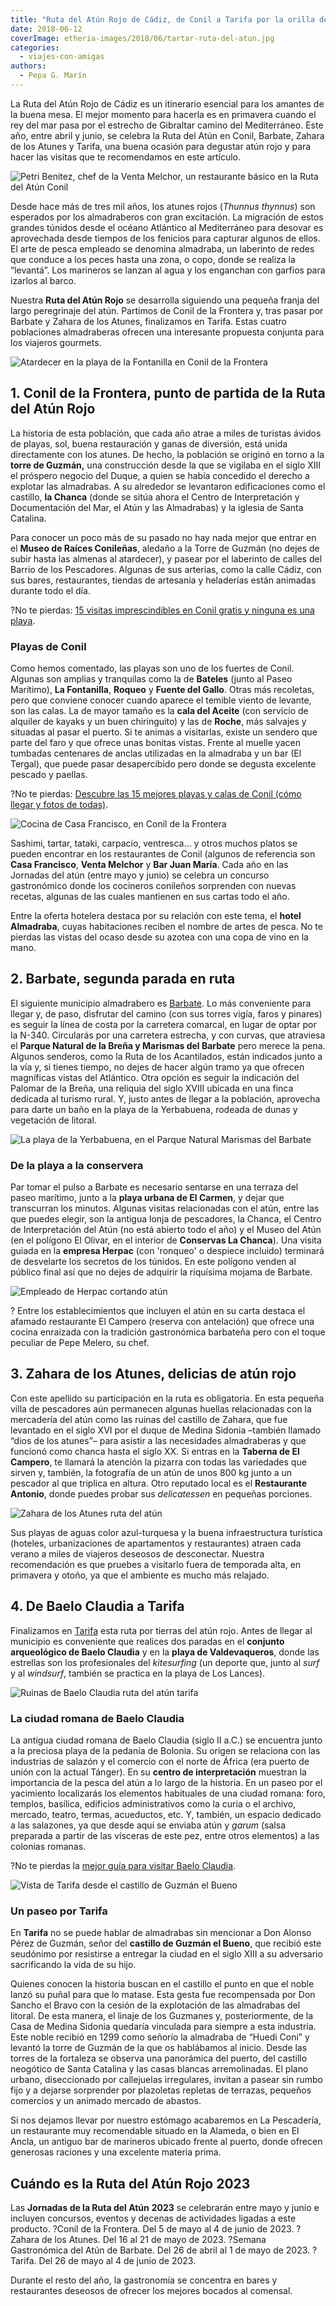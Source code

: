 ```yaml
---
title: "Ruta del Atún Rojo de Cádiz, de Conil a Tarifa por la orilla del mar"
date: 2018-06-12
coverImage: etheria-images/2018/06/tartar-ruta-del-atun.jpg
categories: 
  - viajes-con-amigas
authors: 
  - Pepa G. Marín
---
```


La Ruta del Atún Rojo de Cádiz es un itinerario esencial para los amantes de la buena 
mesa. El mejor momento para hacerla es en primavera cuando el rey del mar pasa por el 
estrecho de Gibraltar camino del Mediterráneo. Este año, entre abril y junio, se celebra 
la Ruta del Atún en Conil, Barbate, Zahara de los Atunes y Tarifa, una buena ocasión 
para degustar atún rojo y para hacer las visitas que te recomendamos en este artículo. 

![Petri Benitez, chef de la Venta Melchor, un restaurante básico en la Ruta del Atún Conil](etheria-images/2018/06/Petri-benitez-venta-melchor-ruta-del-atun-conil-e1649843656194.jpg "Petri Benitez, chef de Venta Melchor, es una experta en atún rojo. © Pepa García")

Desde hace más de tres mil años, los atunes rojos (_Thunnus thynnus_) son esperados por 
los almadraberos con gran excitación. La migración de estos grandes túnidos desde el 
océano Atlántico al Mediterráneo para desovar es aprovechada desde tiempos de los 
fenicios para capturar algunos de ellos. El arte de pesca empleado se denomina 
almadraba, un laberinto de redes que conduce a los peces hasta una zona, o copo, donde 
se realiza la “levantá”. Los marineros se lanzan al agua y los enganchan con garfios 
para izarlos al barco. 

Nuestra **Ruta del Atún Rojo** se desarrolla siguiendo una pequeña franja del largo 
peregrinaje del atún. Partimos de Conil de la Frontera y, tras pasar por Barbate y 
Zahara de los Atunes, finalizamos en Tarifa. Estas cuatro poblaciones almadraberas 
ofrecen una interesante propuesta conjunta para los viajeros gourmets. 

![Atardecer en la playa de la Fontanilla en Conil de la Frontera](etheria-images/2018/06/atardecer-conil-ruta-del-atun-e1649843712878.jpg "Cada atardecer ofrece una gama de colores única e irrepetible en el litoral. © Pepa García")

## 1\. Conil de la Frontera, punto de partida de la Ruta del Atún Rojo

La historia de esta población, que cada año atrae a miles de turistas ávidos de playas, 
sol, buena restauración y ganas de diversión, está unida directamente con los atunes. De 
hecho, la población se originó en torno a la **torre de Guzmán,** una construcción desde 
la que se vigilaba en el siglo XIII el próspero negocio del Duque, a quien se había 
concedido el derecho a explotar las almadrabas. A su alrededor se levantaron 
edificaciones como el castillo, **la Chanca** (donde se sitúa ahora el Centro de 
Interpretación y Documentación del Mar, el Atún y las Almadrabas) y la iglesia de Santa 
Catalina. 

Para conocer un poco más de su pasado no hay nada mejor que entrar en el **Museo de 
Raíces Conileñas**, aledaño a la Torre de Guzmán (no dejes de subir hasta las almenas al 
atardecer), y pasear por el laberinto de calles del Barrio de los Pescadores. Algunas de 
sus arterias, como la calle Cádiz, con sus bares, restaurantes, tiendas de artesanía y 
heladerías están animadas durante todo el día. 

?No te pierdas: [15 visitas imprescindibles en Conil gratis y ninguna es una 
playa](https://etheriamagazine.com/2022/04/13/guia-de-conil-visitas-gratuitas/). 

### Playas de Conil

Como hemos comentado, las playas son uno de los fuertes de Conil. Algunas son amplias y 
tranquilas como la de **Bateles** (junto al Paseo Marítimo), **La Fontanilla**, 
**Roqueo** y **Fuente del Gallo**. Otras más recoletas, pero que conviene conocer cuando 
aparece el temible viento de levante, son las calas. La de mayor tamaño es la **cala del 
Aceite** (con servicio de alquiler de kayaks y un buen chiringuito) y las de **Roche**, 
más salvajes y situadas al pasar el puerto. Si te animas a visitarlas, existe un sendero 
que parte del faro y que ofrece unas bonitas vistas. Frente al muelle yacen tumbadas 
centenares de anclas utilizadas en la almadraba y un bar (El Tergal), que puede pasar 
desapercibido pero donde se degusta excelente pescado y paellas. 

?No te pierdas: [Descubre las 15 mejores playas y calas de Conil (cómo llegar y fotos de 
todas)](https://etheriamagazine.com/2021/02/05/mejores-playas-y-calas-de-conil-de-la-frontera/). 

![Cocina de Casa Francisco, en Conil de la Frontera](etheria-images/2018/06/casa-francisco-ruta-del-atun-conil-e1649843735505.jpg "Casa Francisco La Fontanilla dispone de una amplia carta de atún durante todo el año.")

Sashimi, tartar, tataki, carpacio, ventresca... y otros muchos platos se pueden 
encontrar en los restaurantes de Conil (algunos de referencia son **Casa Francisco**, 
**Venta Melchor** y **Bar Juan María**. Cada año en las Jornadas del atún (entre mayo y 
junio) se celebra un concurso gastronómico donde los cocineros conileños sorprenden con 
nuevas recetas, algunas de las cuales mantienen en sus cartas todo el año. 

Entre la oferta hotelera destaca por su relación con este tema, el **hotel Almadraba**, 
cuyas habitaciones reciben el nombre de artes de pesca. No te pierdas las vistas del 
ocaso desde su azotea con una copa de vino en la mano. 

## 2\. Barbate, segunda parada en ruta

El siguiente municipio almadrabero es [Barbate](http://www.turismobarbate.es). Lo más 
conveniente para llegar y, de paso, disfrutar del camino (con sus torres vigía, faros y 
pinares) es seguir la línea de costa por la carretera comarcal, en lugar de optar por la 
N-340. Circularás por una carretera estrecha, y con curvas, que atraviesa el **Parque 
Natural de la Breña y Marismas del Barbate** pero merece la pena. Algunos senderos, como 
la Ruta de los Acantilados, están indicados junto a la vía y, si tienes tiempo, no dejes 
de hacer algún tramo ya que ofrecen magníficas vistas del Atlántico. Otra opción es 
seguir la indicación del Palomar de la Breña, una reliquia del siglo XVIII ubicada en 
una finca dedicada al turismo rural. Y, justo antes de llegar a la población, aprovecha 
para darte un baño en la playa de la Yerbabuena, rodeada de dunas y vegetación de 
litoral. 

![La playa de la Yerbabuena, en el Parque Natural Marismas del Barbate](etheria-images/2018/06/playa-yerbabuena-barbate-ruta-del-atun-1024x682.jpg "Playa de la Yerbabuena, en el Parque Natural Marismas del Barbate.")

### De la playa a la conservera

Par tomar el pulso a Barbate es necesario sentarse en una terraza del paseo marítimo, 
junto a la **playa urbana de El Carmen**, y dejar que transcurran los minutos. Algunas 
visitas relacionadas con el atún, entre las que puedes elegir, son la antigua lonja de 
pescadores, la Chanca, el Centro de Interpretación del Atún (no está abierto todo el 
año) y el Museo del Atún (en el polígono El Olivar, en el interior de **Conservas La 
Chanca**). Una visita guiada en la **empresa Herpac** (con 'ronqueo' o despiece 
incluido) terminará de desvelarte los secretos de los túnidos. En este polígono venden 
al público final así que no dejes de adquirir la riquísima mojama de Barbate. 

![Empleado de Herpac cortando atún](etheria-images/2018/06/conservas-herpac-barbate-ruta-del-atun-894x1024.jpg "La empresa Herpac organiza visitas guiadas a sus instalaciones en Barbate. © Pepa García")

? Entre los establecimientos que incluyen el atún en su carta destaca el afamado 
restaurante El Campero (reserva con antelación) que ofrece una cocina enraizada con la 
tradición gastronómica barbateña pero con el toque peculiar de Pepe Melero, su chef. 

## 3\. Zahara de los Atunes, delicias de atún rojo

Con este apellido su participación en la ruta es obligatoria. En esta pequeña villa de 
pescadores aún permanecen algunas huellas relacionadas con la mercadería del atún como 
las ruinas del castillo de Zahara, que fue levantado en el siglo XVI por el duque de 
Medina Sidonia –también llamado “dios de los atunes”– para asistir a las necesidades 
almadraberas y que funcionó como chanca hasta el siglo XX. Si entras en la **Taberna de 
El Campero**, te llamará la atención la pizarra con todas las variedades que sirven y, 
también, la fotografía de un atún de unos 800 kg junto a un pescador al que triplica en 
altura. Otro reputado local es el **Restaurante Antonio**, donde puedes probar sus 
_delicatessen_ en pequeñas porciones. 

![Zahara de los Atunes ruta del atún](etheria-images/2018/06/playa-de-zahara-de-los-atunes-ruta-del-atun-1024x682.jpg "Barcas en la arena en Zahara de los Atunes.")

Sus playas de aguas color azul-turquesa y la buena infraestructura turística (hoteles, 
urbanizaciones de apartamentos y restaurantes) atraen cada verano a miles de viajeros 
deseosos de desconectar. Nuestra recomendación es que pruebes a visitarlo fuera de 
temporada alta, en primavera y otoño, ya que el ambiente es mucho más relajado. 

## 4\. De Baelo Claudia a Tarifa

Finalizamos en [Tarifa](https://turismodetarifa.com/) esta ruta por tierras del atún 
rojo. Antes de llegar al municipio es conveniente que realices dos paradas en el 
**conjunto arqueológico de Baelo Claudia** y en la **playa de Valdevaqueros**, donde las 
estrellas son los profesionales del _kitesurfing_ (un deporte que, junto al _surf_ y al 
_windsurf_, también se practica en la playa de Los Lances). 

![Ruinas de Baelo Claudia ruta del atún tarifa](etheria-images/2018/06/ruina-de-baelo-claudia-tarifa-ruta-del-atun-1024x683.jpg "Baelo Claudia se encuentra junto a la playa de Bolonia.")

### La ciudad romana de Baelo Claudia

La antigua ciudad romana de Baelo Claudia (siglo II a.C.) se encuentra junto a la 
preciosa playa de la pedanía de Bolonia. Su origen se relaciona con las industrias de 
salazón y el comercio con el norte de África (era puerto de unión con la actual Tánger). 
En su **centro de interpretación** muestran la importancia de la pesca del atún a lo 
largo de la historia. En un paseo por el yacimiento localizarás los elementos habituales 
de una ciudad romana: foro, templos, basílica, edificios administrativos como la curia o 
el archivo, mercado, teatro, termas, acueductos, etc. Y, también, un espacio dedicado a 
las salazones, ya que desde aquí se enviaba atún y _garum_ (salsa preparada a partir de 
las vísceras de este pez, entre otros elementos) a las colonias romanas. 

?No te pierdas la [mejor guía para visitar Baelo 
Claudia](https://etheriamagazine.com/2019/08/22/guia-que-ver-ruinas-romanas-baelo-claudia-playa-bolonia/). 

![Vista de Tarifa desde el castillo de Guzmán el Bueno](etheria-images/2020/06/tarifa-pueblo-900x611.jpg "Vista de Tarifa desde el castillo de Guzmán el Bueno. © Etheria Magazine")

### Un paseo por Tarifa

En **Tarifa** no se puede hablar de almadrabas sin mencionar a Don Alonso Pérez de 
Guzmán, señor del **castillo de Guzmán el Bueno**, que recibió este seudónimo por 
resistirse a entregar la ciudad en el siglo XIII a su adversario sacrificando la vida de 
su hijo. 

Quienes conocen la historia buscan en el castillo el punto en que el noble lanzó su 
puñal para que lo matase. Esta gesta fue recompensada por Don Sancho el Bravo con la 
cesión de la explotación de las almadrabas del litoral. De esta manera, el linaje de los 
Guzmanes y, posteriormente, de la Casa de Medina Sidonia quedaría vinculada para siempre 
a esta industria. Este noble recibió en 1299 como señorío la almadraba de “Huedi Coni” y 
levantó la torre de Guzmán de la que os hablábamos al inicio. Desde las torres de la 
fortaleza se observa una panorámica del puerto, del castillo neogótico de Santa Catalina 
y las casas blancas arremolinadas. El plano urbano, diseccionado por callejuelas 
irregulares, invitan a pasear sin rumbo fijo y a dejarse sorprender por plazoletas 
repletas de terrazas, pequeños comercios y un animado mercado de abastos. 

Si nos dejamos llevar por nuestro estómago acabaremos en La Pescadería, un restaurante 
muy recomendable situado en la Alameda, o bien en El Ancla, un antiguo bar de marineros 
ubicado frente al puerto, donde ofrecen generosas raciones y una excelente materia 
prima. 

## Cuándo es la Ruta del Atún Rojo 2023

Las **Jornadas de la Ruta del Atún** **2023** se celebrarán entre mayo y junio e 
incluyen concursos, eventos y decenas de actividades ligadas a este producto. ?Conil de 
la Frontera. Del 5 de mayo al 4 de junio de 2023. ?Zahara de los Atunes. Del 16 al 21 de 
mayo de 2023. ?Semana Gastronómica del Atún de Barbate. Del 26 de abril al 1 de mayo de 
2023. ?Tarifa. Del 26 de mayo al 4 de junio de 2023. 

Durante el resto del año, la gastronomía se concentra en bares y restaurantes deseosos 
de ofrecer los mejores bocados al comensal.
